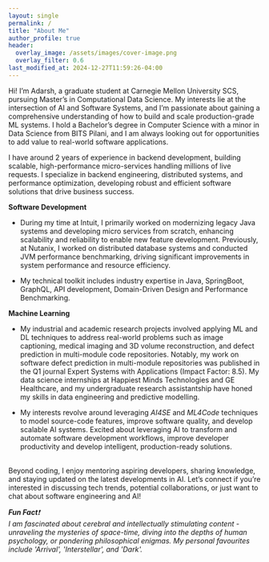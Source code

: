 ```yaml
---
layout: single
permalink: /
title: "About Me"
author_profile: true
header:
  overlay_image: /assets/images/cover-image.png
  overlay_filter: 0.6
last_modified_at: 2024-12-27T11:59:26-04:00
---
```


Hi! I’m Adarsh, a graduate student at Carnegie Mellon University SCS, pursuing Master’s in Computational Data Science. My interests lie at the intersection of AI and Software Systems, and I’m passionate about gaining a comprehensive understanding of how to build and scale production-grade ML systems. I hold a Bachelor’s degree in Computer Science with a minor in Data Science from BITS Pilani, and I am always looking out for opportunities to add value to real-world software applications. 

I have around 2 years of experience in backend development, building scalable, high-performance micro-services handling millions of live requests. I specialize in backend engineering, distributed systems, and performance optimization, developing robust and efficient software solutions that drive business success.

**Software Development** 
* During my time at Intuit, I primarily worked on modernizing legacy Java systems and developing micro services from scratch, enhancing scalability and reliability to enable new feature development. Previously, at Nutanix, I worked on distributed database systems and conducted JVM performance benchmarking, driving significant improvements in system performance and resource efficiency. 

* My technical toolkit includes industry expertise in Java, SpringBoot, GraphQL, API development, Domain-Driven Design and Performance Benchmarking. 

**Machine Learning** 

* My industrial and academic research projects involved applying ML and DL techniques to address real-world problems such as image captioning, medical imaging and 3D volume reconstruction, and defect prediction in multi-module code repositories. Notably, my work on software defect prediction in multi-module repositories was published in the Q1 journal Expert Systems with Applications (Impact Factor: 8.5). My data science internships at Happiest Minds Technologies and GE Healthcare, and my undergraduate research assistantship have honed my skills in data engineering and predictive modelling.

* My interests revolve around leveraging *AI4SE* and *ML4Code* techniques to model source-code features, improve software quality, and develop scalable AI systems. Excited about leveraging AI to transform and automate software development workflows, improve developer productivity and develop intelligent, production-ready solutions.

<br>
Beyond coding, I enjoy mentoring aspiring developers, sharing knowledge, and staying updated on the latest developments in AI. Let’s connect if you’re interested in discussing tech trends, potential collaborations, or just want to chat about software engineering and AI!

***Fun Fact**❗* <br> *I am fascinated about cerebral and intellectually stimulating content - unraveling the mysteries of space-time, diving into the depths of human psychology, or pondering philosophical enigmas. My personal favourites include 'Arrival', 'Interstellar', and 'Dark'.* 
